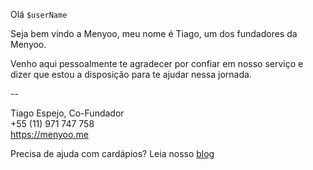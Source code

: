 Olá `$userName`

Seja bem vindo a Menyoo, meu nome é Tiago, um dos fundadores da Menyoo.

Venho aqui pessoalmente te agradecer por confiar em nosso serviço e dizer que estou a disposição para te ajudar nessa jornada.

--

Tiago Espejo, Co-Fundador  
+55 (11) 971 747 758  
https://menyoo.me  

Precisa de ajuda com cardápios? Leia nosso [blog](https://blog.menyoo.me/?utm_source=email&utm_medium=footer_link&utm_campaign=welcome_message)
